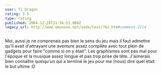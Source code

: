 ```yaml
---
user: Ti Dragon
rating: 3.5
type: rating
published: 2004-12-20T21:56:51.000Z
legacy_url: http://www.emunova.net/veda/test/762.htm#comment-2214
---
```

Moi, aussi je ne comprenais pas bien le sens du jeu mais il faut admettre qu'il avait d'attrayant une aventure assez complète avec tout plein de gadgets pour faire "comme si on y était". Les graphismes sont pas mal pour l'époque et la musique assez longue et pas trop prise de tête. J'aimerais bien connaître quelqu'un qui a terminé le jeu pour me (nous) dire quel était le but ultime :D